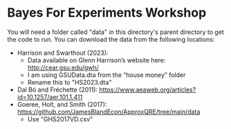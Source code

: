 # Bayes For Experiments Workshop

You will need a folder called "data" in this directory's parent directory to get the code to run.
You can download the data from the following locations:
* Harrison and Swarthout (2023):
    * Data available on Glenn Harrison’s website here: http://cear.gsu.edu/gwh/
    * I am using GSUData.dta from the “house money” folder
    * Rename this to "HS2023.dta"
* Dal Bó and Fréchette (2011): https://www.aeaweb.org/articles?id=10.1257/aer.101.1.411
* Goeree, Holt, and Smith (2017): https://github.com/JamesBlandEcon/ApproxQRE/tree/main/data
    * Use "GHS2017VD.csv"

